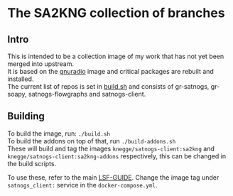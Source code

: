 # The SA2KNG collection of branches

## Intro
This is intended to be a collection image of my work that has not yet been merged into upstream.<br>
It is based on the [gnuradio](https://gitlab.com/librespacefoundation/docker-gnuradio) image and critical packages are rebuilt and installed.<br>
The current list of repos is set in [build.sh](build.sh) and consists of gr-satnogs, gr-soapy, satnogs-flowgraphs and satnogs-client.

## Building
To build the image, run: `./build.sh`<br>
To build the addons on top of that, run `./build-addons.sh`<br>
These will build and tag the images `knegge/satnogs-client:sa2kng` and `knegge/satnogs-client:sa2kng-addons` respectively, this can be changed in the build scripts.

To use these, refer to the main [LSF-GUIDE](../lsf/LSF-GUIDE.md). Change the image tag under `satnogs_client:` service in the `docker-compose.yml`.
